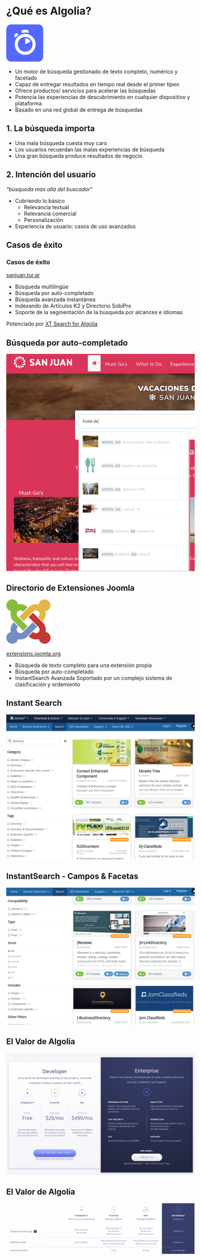 # ¿Qué es Algolia?  <!-- .slide: class="" -->

![¿Qué es Algolia?](images/05-who/algolia-blue-mark.svg) <!-- .element: style="width: 10%" -->

- Un motor de búsqueda gestionado de texto completo, numérico y facetado<!-- .element: class="small" -->
- Capaz de entregar resultados en tiempo real desde el primer tipeo<!-- .element: class="small" -->
- Ofrece productos/ servicios para acelerar las búsquedas<!-- .element: class="small" -->
- Potencia las experiencias de descubrimiento en cualquier dispositivo y plataforma<!-- .element: class="small" -->
- Basado en una red global de entrega de búsquedas<!-- .element: class="small" -->


## 1. La búsqueda importa <i class="fas fa-search-dollar"></i> <!-- .slide: class=" plain" -->

- Una mala búsqueda cuesta muy caro
- Los usuarios recuerdan las malas experiencias de búsqueda
- Una gran búsqueda produce resultados de negocio


## 2. Intención del usuario <!-- .slide: class=" plain" -->

_"búsqueda más allá del buscador"_

- Cubriendo lo básico
    - Relevancia textual
    - Relevancia comercial
    - Personalización
- Experiencia de usuario: casos de uso avanzados


## Casos de éxito


### Casos de éxito

[sanjuan.tur.ar](https://sanjuan.tur.ar/en/)

- Búsqueda multilingüe <!-- .element: class="small" -->
- Búsqueda por auto-completado <!--.element: class="small" -->
- Búsqueda avanzada instantánea  <!--.element: class="small" -->
- Indexando de Artículos K2 y Directorio SobiPro<!-- .element: class="small" -->
- Soporte de la segmentación de la búsqueda por alcances e idiomas <!-- .element: class="small" -->

Potenciado por [XT Search for Algolia](https://www.extly.com/xt-search-for-joomla.html)


## Búsqueda por auto-completado

![SanJuan Turismo - Búsqueda por auto-completado](images/10-what/sanjuan-autocomplete.png)


## Directorio de Extensiones Joomla

![¿Qué es Algolia?](images/05-who/Joomla-isologo.svg) <!-- .element: style="width: 10%" -->

[extensions.joomla.org](https://extensions.joomla.org)

- Búsqueda de texto completo para una extensión propia<!-- .element: class="small" -->
- Búsqueda por auto-completado<!-- .element: class="small" -->
- InstantSearch Avanzada<!-- .element: class="small" -->
Soportado por un complejo sistema de clasificación y ordemiento<!-- .element: class="small" -->


## Instant Search

![JED - InstantSearch](images/10-what/jed-search-InstantSearch.png)


## InstantSearch - Campos & Facetas

![JED - InstantSearch](images/10-what/jed-search-InstantSearch2.png)


## El Valor <i class="fas fa-dollar-sign"></i> de Algolia

![Algolia Pricing](images/10-what/algolia-pricing.png) <!-- .element: style="width: 90%" -->


## El Valor <i class="fas fa-dollar-sign"></i> de Algolia

![Algolia Pricing](images/10-what/algolia-pricing2.png) <!-- .element: style="width: 90%" -->
